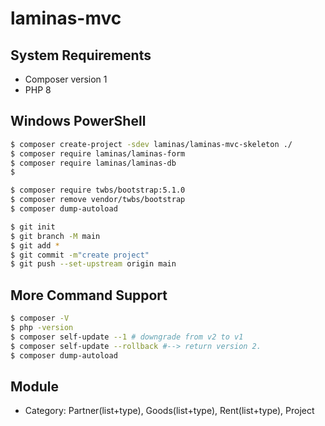 # laminas-mvc

## System Requirements

- Composer version 1
- PHP 8

## Windows PowerShell

```bash
$ composer create-project -sdev laminas/laminas-mvc-skeleton ./
$ composer require laminas/laminas-form
$ composer require laminas/laminas-db
$ 
```

```bash
$ composer require twbs/bootstrap:5.1.0
$ composer remove vendor/twbs/bootstrap
$ composer dump-autoload
```

```bash
$ git init
$ git branch -M main
$ git add *
$ git commit -m"create project"
$ git push --set-upstream origin main
```

## More Command Support

```bash
$ composer -V
$ php -version
$ composer self-update --1 # downgrade from v2 to v1
$ composer self-update --rollback #--> return version 2.
$ composer dump-autoload
```

## Module

- Category: Partner(list+type), Goods(list+type), Rent(list+type), Project